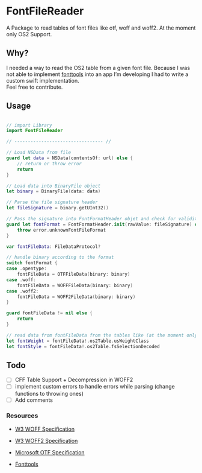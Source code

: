 # FontFileReader

A Package to read tables of font files like otf, woff and woff2.
At the moment only OS2 Support.

## Why?
I needed a way to read the OS2 table from a given font file. Because I was not able to implement [fonttools](https://github.com/fonttools/fonttools) into an app I’m developing I had to write a custom swift implementation.  
Feel free to contribute.
## Usage

``` swift

// import Library
import FontFileReader

// --------------------------------- //

// Load NSData from file
guard let data = NSData(contentsOf: url) else {
    // return or throw error
    return
}

// Load data into BinaryFile object
let binary = BinaryFile(data: data)

// Parse the file signature header
let fileSignature = binary.getUInt32()

// Pass the signature into FontFormatHeader objet and check for validity
guard let fontFormat = FontFormatHeader.init(rawValue: fileSignature) else {
    throw error.unknownFontFileFormat
}

var fontFileData: FileDataProtocol?

// handle binary according to the format
switch fontFormat {
case .opentype:
    fontFileData = OTFFileData(binary: binary)
case .woff:
    fontFileData = WOFFFileData(binary: binary)
case .woff2:
    fontFileData = WOFF2FileData(binary: binary)
}

guard fontFileData != nil else {
    return
}

// read data from fontFileData from the tables like (at the moment only OS2 Table supported)
let fontWeight = fontFileData!.os2Table.usWeightClass
let fontStyle = fontFileData!.os2Table.fsSelectionDecoded

```

## Todo
- [ ] CFF Table Support + Decompression in WOFF2
- [ ] implement custom errors to handle errors while parsing (change functions to throwing ones)
- [ ] Add comments

### Resources
- [W3 WOFF Specification](https://www.w3.org/TR/WOFF/)
- [W3 WOFF2 Specification](https://www.w3.org/TR/WOFF2/)

- [Microsoft OTF Specification](https://docs.fileformat.com/font/otf/)
- [Fonttools](https://github.com/fonttools/fonttools)
